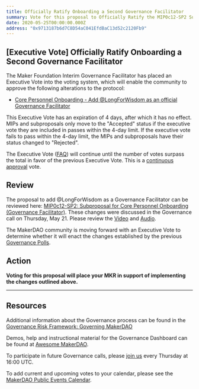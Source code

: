 ```yaml
---
title: Officially Ratify Onboarding a Second Governance Facilitator
summary: Vote for this proposal to Officially Ratify the MIP0c12-SP2 Subproposal for Onboarding a Second Governance Facilitator
date: 2020-05-25T00:00:00.000Z
address: "0x9713187b6d7C8D54aC041EfdBaC13d52c2120Fb9"
---
```

## [Executive Vote] Officially Ratify Onboarding a Second Governance Facilitator

The Maker Foundation Interim Governance Facilitator has placed an Executive Vote into the voting system, which will enable the community to approve the following alterations to the protocol:

- [Core Personnel Onboarding - Add @LongForWisdom as an official Governance Facilitator](https://vote.makerdao.com/polling-proposal/qmugi8agwf9nwhwdbdpbaszbchrwdggkykqhy5mz4x5flb)

This Executive Vote has an expiration of 4 days, after which it has no effect. MIPs and subproposals only move to the "Accepted" status if the executive vote they are included in passes within the 4-day limit. If the executive vote fails to pass within the 4-day limit, the MIPs and subproposals have their status changed to "Rejected".

The Executive Vote ([FAQ](https://community-development.makerdao.com/makerdao-mcd-faqs/faqs#governance)) will continue until the number of votes surpass the total in favor of the previous Executive Vote. This is a [continuous approval](https://community-development.makerdao.com/makerdao-mcd-faqs/faqs/governance#what-is-continuous-approval-voting) vote.

## Review

The proposal to add @LongForWisdom as a Governance Facilitator can be reviewed here: [MIP0c12-SP2: Subproposal for Core Personnel Onboarding (Governance Facilitator)](https://forum.makerdao.com/t/mip0c12-sp2-subproposal-for-core-personnel-onboarding-governance-facilitator/2351). These changes were discussed in the Governance call on Thursday, May 21. Please review the [Video](https://www.youtube.com/playlist?list=PLLzkWCj8ywWNq5-90-Id6VPSsrk4OWVan) and [Audio](https://soundcloud.com/makerdao/sets/governance-calls).

The MakerDAO community is moving forward with an Executive Vote to determine whether it will enact the changes established by the previous [Governance Polls](https://vote.makerdao.com/polling).

## Action

**Voting for this proposal will place your MKR in support of implementing the  changes outlined above.**

---

## Resources

Additional information about the Governance process can be found in the [Governance Risk Framework: Governing MakerDAO](https://community-development.makerdao.com/governance/governance-risk-framework)

Demos, help and instructional material for the Governance Dashboard can be found at [Awesome MakerDAO](https://awesome.makerdao.com/#voting).

To participate in future Governance calls, please [join us](https://community-development.makerdao.com/governance/governance-and-risk-meetings) every Thursday at 16:00 UTC.

To add current and upcoming votes to your calendar, please see the [MakerDAO Public Events Calendar](https://calendar.google.com/calendar/embed?src=makerdao.com_3efhm2ghipksegl009ktniomdk%40group.calendar.google.com&amp;ctz=America%2FLos_Angeles).